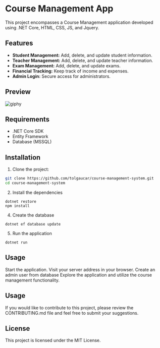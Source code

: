 # Course Management App

This project encompasses a Course Management application developed using .NET Core, HTML, CSS, JS, and Jquery.

## Features

- **Student Management:** Add, delete, and update student information.
- **Teacher Management:** Add, delete, and update teacher information.
- **Exam Management:** Add, delete, and update exams.
- **Financial Tracking:** Keep track of income and expenses.
- **Admin Login:** Secure access for administrators.

## Preview
![giphy](https://github.com/tolgaucar/course-management-app/assets/53059811/5434f2fb-8c47-4c20-96d6-2834f8482471)

## Requirements

- .NET Core SDK
- Entity Framework
- Database (MSSQL)

## Installation

1. Clone the project:

```bash
git clone https://github.com/tolgaucar/course-management-system.git
cd course-management-system
```

2. Install the dependencies
```
dotnet restore
npm install
```

4. Create the database
```
dotnet ef database update
```

5. Run the application
```
dotnet run
```

## Usage
Start the application.
Visit your server address in your browser.
Create an admin user from database
Explore the application and utilize the course management functionality.

## Usage
If you would like to contribute to this project, please review the CONTRIBUTING.md file and feel free to submit your suggestions.

## License
This project is licensed under the MIT License. 
